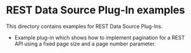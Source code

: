 # REST Data Source Plug-In examples

This directory contains examples for REST Data Source Plug-Ins.

- Example plug-in which shows how to implement pagination for a REST API using a fixed page size and a page number parameter.
